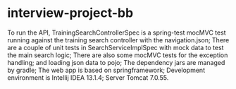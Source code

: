 # interview-project-bb

To run the API, TrainingSearchControllerSpec is a spring-test mocMVC test running against the training search controller with the navigation.json; There are a couple of unit tests in SearchServiceImplSpec with mock data to test the main search logic; There are also some mocMVC tests for the exception handling; and loading json data to pojo; The dependency jars are managed by gradle; The web app is based on springframework; Development environment is Intellij IDEA 13.1.4; Server Tomcat 7.0.55.
